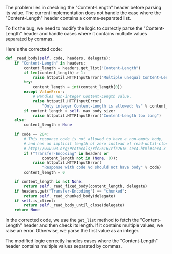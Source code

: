 The problem lies in checking the "Content-Length" header before parsing its value. The current implementation does not handle the case where the "Content-Length" header contains a comma-separated list.

To fix the bug, we need to modify the logic to correctly parse the "Content-Length" header and handle cases where it contains multiple values separated by commas.

Here's the corrected code:

```python
def _read_body(self, code, headers, delegate):
    if "Content-Length" in headers:
        content_length = headers.get_list("Content-Length")
        if len(content_length) > 1:
            raise httputil.HTTPInputError("Multiple unequal Content-Lengths: %r" % content_length)
        try:
            content_length = int(content_length[0])
        except ValueError:
            # Handles non-integer Content-Length value.
            raise httputil.HTTPInputError(
                "Only integer Content-Length is allowed: %s" % content_length)
        if content_length > self._max_body_size:
            raise httputil.HTTPInputError("Content-Length too long")
    else:
        content_length = None

    if code == 204:
        # This response code is not allowed to have a non-empty body,
        # and has an implicit length of zero instead of read-until-close.
        # http://www.w3.org/Protocols/rfc2616/rfc2616-sec4.html#sec4.3
        if ("Transfer-Encoding" in headers or
                content_length not in (None, 0)):
            raise httputil.HTTPInputError(
                "Response with code %d should not have body" % code)
        content_length = 0

    if content_length is not None:
        return self._read_fixed_body(content_length, delegate)
    if headers.get("Transfer-Encoding") == "chunked":
        return self._read_chunked_body(delegate)
    if self.is_client:
        return self._read_body_until_close(delegate)
    return None
```

In the corrected code, we use the `get_list` method to fetch the "Content-Length" header and then check its length. If it contains multiple values, we raise an error. Otherwise, we parse the first value as an integer.

The modified logic correctly handles cases where the "Content-Length" header contains multiple values separated by commas.